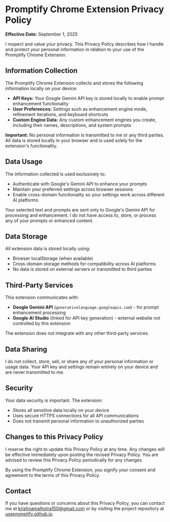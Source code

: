 # Promptify Chrome Extension Privacy Policy

**Effective Date:** September 1, 2025

I respect and value your privacy. This Privacy Policy describes how I handle and protect your personal information in relation to your use of the Promptify Chrome Extension.

## Information Collection

The Promptify Chrome Extension collects and stores the following information locally on your device:

- **API Keys:** Your Google Gemini API key is stored locally to enable prompt enhancement functionality
- **User Preferences:** Settings such as enhancement engine mode, refinement iterations, and keyboard shortcuts
- **Custom Engine Data:** Any custom enhancement engines you create, including their names, descriptions, and system prompts

**Important:** No personal information is transmitted to me or any third parties. All data is stored locally in your browser and is used solely for the extension's functionality.

## Data Usage

The information collected is used exclusively to:

- Authenticate with Google's Gemini API to enhance your prompts
- Maintain your preferred settings across browser sessions
- Enable cross-domain functionality so your settings work across different AI platforms

Your selected text and prompts are sent only to Google's Gemini API for processing and enhancement. I do not have access to, store, or process any of your prompts or enhanced content.

## Data Storage

All extension data is stored locally using:

- Browser localStorage (when available)
- Cross-domain storage methods for compatibility across AI platforms
- No data is stored on external servers or transmitted to third parties

## Third-Party Services

This extension communicates with:

- **Google Gemini API** (`generativelanguage.googleapis.com`) - for prompt enhancement processing
- **Google AI Studio** (linked for API key generation) - external website not controlled by this extension

The extension does not integrate with any other third-party services.

## Data Sharing

I do not collect, store, sell, or share any of your personal information or usage data. Your API key and settings remain entirely on your device and are never transmitted to me.

## Security

Your data security is important. The extension:

- Stores all sensitive data locally on your device
- Uses secure HTTPS connections for all API communications
- Does not transmit personal information to unauthorized parties

## Changes to this Privacy Policy

I reserve the right to update this Privacy Policy at any time. Any changes will be effective immediately upon posting the revised Privacy Policy. You are advised to review this Privacy Policy periodically for any changes.

By using the Promptify Chrome Extension, you signify your consent and agreement to the terms of this Privacy Policy.

## Contact

If you have questions or concerns about this Privacy Policy, you can contact me at krishnamalhotra150@gmail.com or by visiting the project repository at [usepromptify.github.io](https://usepromptify.github.io/).
